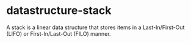 # datastructure-stack
 A stack is a linear data structure that stores items in a Last-In/First-Out (LIFO) or First-In/Last-Out (FILO) manner. 
